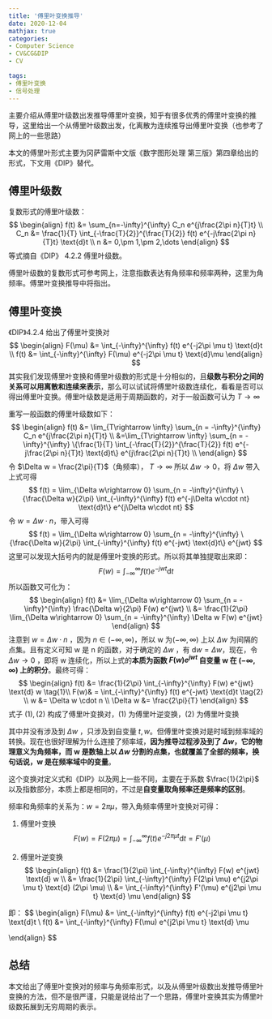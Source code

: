 ```yaml
---
title: '傅里叶变换推导'
date: 2020-12-04
mathjax: true
categories:
- Computer Science
- CV&CG&DIP
- CV

tags:
- 傅里叶变换
- 信号处理
---
```


主要介绍从傅里叶级数出发推导傅里叶变换，知乎有很多优秀的傅里叶变换的推导，这里给出一个从傅里叶级数出发，化离散为连续推导出傅里叶变换（也参考了网上的一些思路）

本文的傅里叶形式主要为冈萨雷斯中文版《数字图形处理 第三版》第四章给出的形式，下文用《DIP》替代。

<!-- more -->

## 傅里叶级数

复数形式的傅里叶级数：
$$
\begin{align}
f(t) &= \sum_{n=-\infty}^{\infty} C_n e^{j\frac{2\pi n}{T}t} \\
C_n &= \frac{1}{T} \int_{-\frac{T}{2}}^{\frac{T}{2}} f(t) e^{-j\frac{2\pi n}{T}t} \text{d}t \\
n &= 0,\pm 1,\pm 2,\dots
\end{align}
$$
等式摘自《DIP》 4.2.2 傅里叶级数。

傅里叶级数的复数形式可参考网上，注意指数表达有角频率和频率两种，这里为角频率。傅里叶变换推导中将指出。

## 傅里叶变换

《DIP》4.2.4 给出了傅里叶变换对
$$
\begin{align}
F(\mu) &= \int_{-\infty}^{\infty} f(t) e^{-j2\pi \mu t} \text{d}t \\
f(t) &= \int_{-\infty}^{\infty} F(\mu) e^{-j2\pi \mu t} \text{d}\mu
\end{align}
$$
其实我们发现傅里叶变换和傅里叶级数的形式是十分相似的，且**级数与积分之间的关系可以用离散和连续来表示**，那么可以试试将傅里叶级数连续化，看看是否可以得出傅里叶变换。傅里叶级数是适用于周期函数的，对于一般函数可认为 $T\rightarrow \infty$

重写一般函数的傅里叶级数如下：
$$
\begin{align}
f(t) &= \lim_{T\rightarrow \infty} \sum_{n = -\infty}^{\infty} C_n e^{j\frac{2\pi n}{T}t} \\
&=\lim_{T\rightarrow \infty} \sum_{n = -\infty}^{\infty} 
\{\frac{1}{T} \int_{-\frac{T}{2}}^{\frac{T}{2}} f(t) e^{-j\frac{2\pi n}{T}t} \text{d}t\}
e^{j\frac{2\pi n}{T}t} \\
\end{align}
$$
令 $\Delta w = \frac{2\pi}{T}$（角频率）， $T\rightarrow \infty$ 所以 $\Delta w \rightarrow 0$，将 $\Delta w$ 带入上式可得
$$
f(t) = \lim_{\Delta w\rightarrow 0} \sum_{n = -\infty}^{\infty} 
\{\frac{\Delta w}{2\pi} \int_{-\infty}^{\infty} f(t) e^{-j\Delta w\cdot nt} \text{d}t\}
e^{j\Delta w\cdot nt}
$$
令 $w = \Delta w\cdot n$，带入可得
$$
f(t) = \lim_{\Delta w\rightarrow 0} \sum_{n = -\infty}^{\infty} 
\{\frac{\Delta w}{2\pi} \int_{-\infty}^{\infty} f(t) e^{-jwt} \text{d}t\}
e^{jwt}
$$
这里可以发现大括号内的就是傅里叶变换的形式。所以将其单独提取出来即：
$$
F(w) = \int_{-\infty}^{\infty} f(t) e^{-jwt} \text{d}t
$$
所以函数又可化为：
$$
\begin{align}
f(t) &= \lim_{\Delta w\rightarrow 0} \sum_{n = -\infty}^{\infty} 
\frac{\Delta w}{2\pi} F(w)
e^{jwt} \\
&= \frac{1}{2\pi} \lim_{\Delta w\rightarrow 0} \sum_{n = -\infty}^{\infty} 
\Delta w F(w)
e^{jwt}
\end{align}
$$
注意到 $w = \Delta w\cdot n$ ，因为 $n \in (-\infty,\infty)$，所以 w 为$(-\infty,\infty)$ 上以 $\Delta w$ 为间隔的点集。且有定义可知 w 是 n 的函数，对于确定的 $\Delta w$ ，有 $\text{d}w = \Delta w$，现在，令 $\Delta w\rightarrow 0$ ，即将 w 连续化，所以上式的**本质为函数 $F(w)e^{jwt}$ 自变量 w 在 $(-\infty,\infty)$ 上的积分**。最终可得：
$$
\begin{align}
f(t) &= \frac{1}{2\pi} \int_{-\infty}^{\infty} 
F(w) e^{jwt} \text{d} w \tag{1}\\
F(w)& = \int_{-\infty}^{\infty} f(t) e^{-jwt} \text{d}t \tag{2} \\
w &= \Delta w \cdot n \\
\Delta w &= \frac{2\pi}{T}
\end{align}
$$
式子 $(1),(2)$ 构成了傅里叶变换对，$(1)$ 为傅里叶逆变换，$(2)$ 为傅里叶变换

其中并没有涉及到 $\Delta w$ ，只涉及到自变量 $t,w$。但傅里叶变换对是时域到频率域的转换。现在也很好理解为什么连接了频率域，**因为推导过程涉及到了 $\Delta w$，它的物理意义为角频率，而 w 是数轴上以 $\Delta w$ 分割的点集，也就覆盖了全部的频率，换句话说，w 是在频率域中的变量**。

这个变换对定义式和《DIP》以及网上一些不同，主要在于系数 $\frac{1}{2\pi}$ 以及指数部分，本质上都是相同的，不过是**自变量取角频率还是频率的区别**。

频率和角频率的关系为：$w = 2 \pi \mu$，带入角频率傅里叶变换对可得：

1. 傅里叶变换
    $$
    F(w) = F(2\pi \mu) = \int_{-\infty}^{\infty} f(t) e^{-j2\pi \mu t} \text{d}t = F'(\mu)
    $$

2. 傅里叶逆变换
    $$
    \begin{align}
    f(t) &= \frac{1}{2\pi} \int_{-\infty}^{\infty} 
    F(w) e^{jwt} \text{d} w \\
    &= \frac{1}{2\pi} \int_{-\infty}^{\infty} 
    F(2\pi \mu) e^{j2\pi \mu t} \text{d} (2\pi \mu) \\
    &= \int_{-\infty}^{\infty} 
    F'(\mu) e^{j2\pi \mu t} \text{d} \mu
    \end{align}
    $$
    

即：
$$
\begin{align}
F(\mu) &= \int_{-\infty}^{\infty} f(t) e^{-j2\pi \mu t} \text{d}t \\
f(t) &= \int_{-\infty}^{\infty} 
F(\mu) e^{j2\pi \mu t} \text{d} \mu

\end{align}
$$

## 总结

本文给出了傅里叶变换对的频率与角频率形式，以及从傅里叶级数出发推导傅里叶变换的方法，但不是很严谨，只能是说给出了一个思路，傅里叶变换其实为傅里叶级数拓展到无穷周期的表示。



